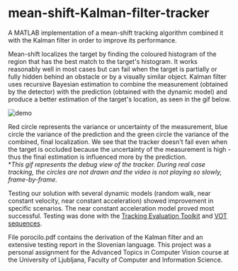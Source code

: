 # mean-shift-Kalman-filter-tracker

A MATLAB implementation of a mean-shift tracking algorithm combined it with the Kalman filter in order to improve its performance. 

Mean-shift localizes the target by finding the coloured histogram of the region that has the best match to the target's histogram. It works reasonably well in most cases but can fail when the target is partially or fully hidden behind an obstacle or by a visually similar object. 
Kalman filter uses recursive Bayesian estimation to combine the measurement (obtained by the detector) with the prediction (obtained with the dynamic model) and produce a better estimation of the target's location, as seen in the gif below.

![demo](demo.gif)

Red circle represents the variance or uncertainty of the measurement, blue circle the variance of the prediction and the green circle the variance of the combined, final localization. We see that the tracker doesn't fail even when the target is occluded because the uncertainty of the measurement is high - thus the final estimation is influenced more by the prediction.  
**This gif represents the debug view of the tracker. During real case tracking, the circles are not drawn and the video is not playing so slowly, frame-by-frame.*

Testing our solution with several dynamic models (random walk, near constant velocity, near constant acceleration) showed improvement in specific scenarios. The near constant acceleration model proved most successful.
Testing was done with the [Tracking Evaluation Toolkit](https://github.com/alanlukezic/tracking-toolkit-lite) and [VOT sequences](http://www.votchallenge.net/challenges.html).

File porocilo.pdf contains the derivation of the Kalman filter and an extensive testing report in the Slovenian language.
This project was a personal assignment for the Advanced Topics in Computer Vision course at the University of Ljubljana, Faculty of Computer and Information Science. 
